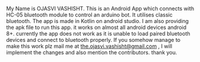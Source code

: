 My Name is OJASVI VASHISHT.
This is an Android App which connects with HC-05 bluetooth module to control an arduino bot. It utilises classic bluetooth.
The app is made in Kotlin on android studio.
I am also providing the apk file to run this app.
it works on almost all android devices android 8+.
currently the app does not work as it is unable to load paired bluetooth devices and connect to bluetooth properly.
If you somehow manage to make this work plz mail me at the.ojasvi.vashisht@gmail.com , I will implement the changes and also mention the contributors.
thank you.
